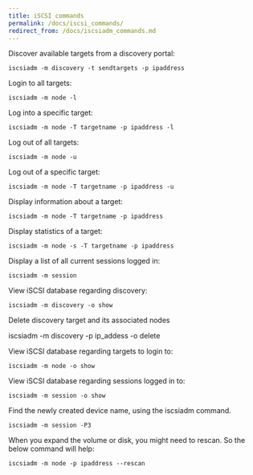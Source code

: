 ```yaml
---
title: iSCSI commands
permalink: /docs/iscsi_commands/
redirect_from: /docs/iscsiadm_commands.md
---
```


Discover available targets from a discovery portal:

    iscsiadm -m discovery -t sendtargets -p ipaddress

Login to all targets:

    iscsiadm -m node -l

Log into a specific target:

    iscsiadm -m node -T targetname -p ipaddress -l

Log out of all targets:

    iscsiadm -m node -u

Log out of a specific target:

    iscsiadm -m node -T targetname -p ipaddress -u
 

Display information about a target:

    iscsiadm -m node -T targetname -p ipaddress
 

Display statistics of a target:

    iscsiadm -m node -s -T targetname -p ipaddress
 

Display a list of all current sessions logged in:

    iscsiadm -m session
 

View iSCSI database regarding discovery:

    iscsiadm -m discovery -o show
 

Delete discovery target and its associated nodes

   iscsiadm -m discovery -p ip_addess -o delete

View iSCSI database regarding targets to login to:

    iscsiadm -m node -o show
 

View iSCSI database regarding sessions logged in to:

    iscsiadm -m session -o show


Find the newly created device name, using the iscsiadm command.

    iscsiadm -m session -P3


When you expand the volume or disk, you might need to rescan. So the below command will help:

    iscsiadm -m node -p ipaddress --rescan
 